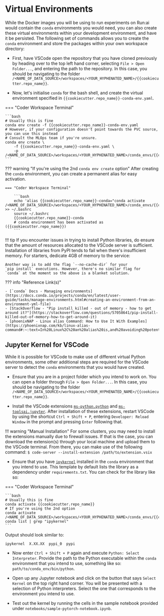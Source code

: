 # Virtual Environments

While the Docker images you will be using to run experiments on Run:ai
would contain the `conda` environments you would need, you can also
create these virtual environments within your development environment,
and have it be persisted. The following set of commands allows you to
create the `conda` environment and store the packages within your own
workspace directory:

- First, have VSCode open the repository that you have cloned
  previously by heading over to the top left hand corner, selecting
  `File > Open Folder...`, and entering the path to the repository.
  In this case, you should be navigating to the folder
  `/<NAME_OF_DATA_SOURCE>/workspaces/<YOUR_HYPHENATED_NAME>/{{cookiecutter.repo_name}}`.

- Now, let's initialise `conda` for the bash shell, and create
  the virtual environment specified in
  `{{cookiecutter.repo_name}}-conda-env.yaml`.

=== "Coder Workspace Terminal"

    ```bash
    # Usually this is fine
    conda env create -f {{cookiecutter.repo_name}}-conda-env.yaml
    # However, if your configuration doesn't point towards the PVC source, you can use this instead
    # Consult the MLOps team if you're unsure.
    conda env create \
        -f {{cookiecutter.repo_name}}-conda-env.yaml \
        -p /<NAME_OF_DATA_SOURCE>/workspaces/<YOUR_HYPHENATED_NAME>/conda_envs/{{cookiecutter.repo_name}}
    ```

??? warning "If you're using the 2nd `conda env create` option"
    After creating the `conda` environment, you can create a permanent 
    alias for easy activation.

    === "Coder Workspace Terminal"

        ```bash
        echo 'alias {{cookiecutter.repo_name}}-conda="conda activate /<NAME_OF_DATA_SOURCE>/workspaces/<YOUR_HYPHENATED_NAME>/conda_envs/{{cookiecutter.repo_name}}"' >> ~/.bashrc
        source ~/.bashrc
        {{cookiecutter.repo_name}}-conda
        # conda environment has been activated as ({{cookiecutter.repo_name}})
        ```

!!! tip
    If you encounter issues in trying to install Python libraries,
    do ensure that the amount of resources allocated to the VSCode
    server is sufficient. Installation of libraries from PyPI tends
    to fail when there's insufficient memory. For starters, dedicate
    4GB of memory to the service:

    Another way is to add the flag `--no-cache-dir` for your
    `pip install` executions. However, there's no similar flag for
    `conda` at the moment so the above is a blanket solution.

??? info "Reference Link(s)"

    - [`conda` Docs - Managing environments](https://docs.conda.io/projects/conda/en/latest/user-guide/tasks/manage-environments.html#creating-an-environment-from-an-environment-yml-file)
    - [StackOverflow - "Pip install killed - out of memory - how to get around it?"](https://stackoverflow.com/questions/57058641/pip-install-killed-out-of-memory-how-to-get-around-it)
    - [phoenixNAP - Linux alias Command: How to Use It With Examples](https://phoenixnap.com/kb/linux-alias-command#:~:text=In%20Linux%2C%20an%20alias%20is,and%20avoiding%20potential%20spelling%20errors.)

## Jupyter Kernel for VSCode

While it is possible for VSCode to make use of different virtual Python
environments, some other additional steps are required for the VSCode
server to detect the `conda` environments that you would have created.

- Ensure that you are in a project folder which you intend to work
  on. You can open a folder through `File > Open Folder...`.
  In this case, you should be navigating to the folder
  `/<NAME_OF_DATA_SOURCE>/workspaces/<YOUR_HYPHENATED_NAME>/{{cookiecutter.repo_name}}`.

- Install the VSCode extensions [`ms-python.python`][py-ext] and
  [`ms-toolsai.jupyter`][jy-ext]. After installation of these 
  extensions, restart VSCode by using the shortcut `Ctrl + Shift + P`, 
  entering `Developer: Reload Window` in the prompt and pressing 
  `Enter` following that.

!!! warning "Manual Installation"
    For some clusters, you may need to install the extensions manually
    due to firewall issues. If that is the case, you can download the
    extension(s) through your local machine and upload them to the 
    VSCode terminal. From there, you can make use of the following 
    command:
    ```
    $ code-server --install-extension /path/to/extension.vsix
    ```

- Ensure that you have [`ipykernel`][ipyk] installed in the `conda` 
  environment that you intend to use. This template by default lists 
  the library as a dependency under `requirements.txt`. You can check
  for the library like so:

=== "Coder Workspace Terminal"

    ```bash
    # Usually this is fine
    conda activate {{cookiecutter.repo_name}}
    # If you're using the 2nd option
    conda activate /<NAME_OF_DATA_SOURCE>/workspaces/<YOUR_HYPHENATED_NAME>/conda_envs/{{cookiecutter.repo_name}}
    conda list | grep "ipykernel"
    ```
    
Output should look similar to:

```
ipykernel  X.XX.XX  pypi_0  pypi
```

- Now enter `Ctrl + Shift + P` again and execute 
  `Python: Select Interpreter`. Provide the path to the Python 
  executable within the `conda` environment that you intend to use, 
  something like so: `path/to/conda_env/bin/python`.

- Open up any Jupyter notebook and click on the button that says
  `Select Kernel` on the top right hand corner. You will be presented
  with a selection of Python interpreters. Select the one that
  corresponds to the environment you intend to use.

- Test out the kernel by running the cells in the sample notebook
  provided under `notebooks/sample-pytorch-notebook.ipynb`.

[py-ext]: https://marketplace.visualstudio.com/items?itemName=ms-python.python
[jy-ext]: https://marketplace.visualstudio.com/items?itemName=ms-toolsai.jupyter
[ipyk]: https://ipython.readthedocs.io/en/stable/install/kernel_install.html
